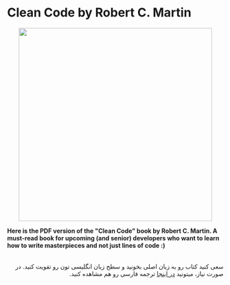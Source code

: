 # Clean Code by Robert C. Martin
<p align="center">
<img height="450" src="book_cover.png">
</p>
<p>
<strong>Here is the PDF version of the "Clean Code" book by Robert C. Martin. A must-read book for upcoming (and senior) developers who want to learn how to write masterpieces and not just lines of code :)</strong>
</p>

<p style="margin-top:2rem;" dir="rtl">
  سعی کنید کتاب رو به زبان اصلی بخونید و سطح زبان انگلیسی تون رو تقویت کنید. در صورت نیاز، میتونید
<a href="https://github.com/mojtaba-afraz/clean-code-persian">در اینجا</a>
  ترجمه فارسی رو هم مشاهده کنید.
</p>

